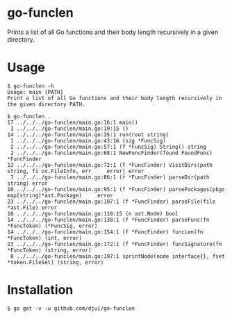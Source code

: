 go-funclen
==========

Prints a list of all Go functions and their body length recursively in a given
directory.


# Usage

    $ go-funclen -h
    Usage: main [PATH]
    Print a list of all Go functions and their body length recursively in the given directory PATH.

    $ go-funclen .
    17 ../../../go-funclen/main.go:16:1 main()
     3 ../../../go-funclen/main.go:19:15 ()
    14 ../../../go-funclen/main.go:35:1 run(root string)
     1 ../../../go-funclen/main.go:43:16 (sig *FuncSig)
     2 ../../../go-funclen/main.go:57:1 (f *FuncSig) String() string
     2 ../../../go-funclen/main.go:68:1 NewFuncFinder(found FoundFunc) *FuncFinder
    12 ../../../go-funclen/main.go:72:1 (f *FuncFinder) VisitDirs(path string, fi os.FileInfo, err     error) error
     7 ../../../go-funclen/main.go:86:1 (f *FuncFinder) parseDir(path string) error
    10 ../../../go-funclen/main.go:95:1 (f *FuncFinder) parsePackages(pkgs map[string]*ast.Package)     error
    23 ../../../go-funclen/main.go:107:1 (f *FuncFinder) parseFile(file *ast.File) error
    16 ../../../go-funclen/main.go:110:15 (n ast.Node) bool
    14 ../../../go-funclen/main.go:138:1 (f *FuncFinder) parseFunc(fn *FuncToken) (*FuncSig, error)
    14 ../../../go-funclen/main.go:154:1 (f *FuncFinder) funcLen(fn *FuncToken) (int, error)
    23 ../../../go-funclen/main.go:172:1 (f *FuncFinder) funcSignature(fn *FuncToken) (string, error)
     8 ../../../go-funclen/main.go:197:1 sprintNode(node interface{}, fset *token.FileSet) (string, error)

# Installation

    $ go get -v -u github.com/djui/go-funclen
